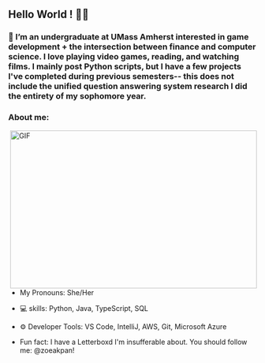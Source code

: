 ## Hello World ! 🧚‍♀️

### 🌸 I’m an undergraduate at UMass Amherst interested in game development + the intersection between finance and computer science. I love playing video games, reading, and watching films. I mainly post Python scripts, but I have a few projects I've completed during previous semesters-- this does not include the unified question answering system research I did the entirety of my sophomore year. 

### **About me:**
<img align="right" alt="GIF" src="./code.gif" width="500" height="320" />

- My Pronouns: She/Her

- 💻 skills: Python, Java, TypeScript, SQL

- ⚙️ Developer Tools: VS Code, IntelliJ, AWS, Git, Microsoft Azure

- Fun fact: I have a Letterboxd I'm insufferable about. You should follow me: @zoeakpan!


